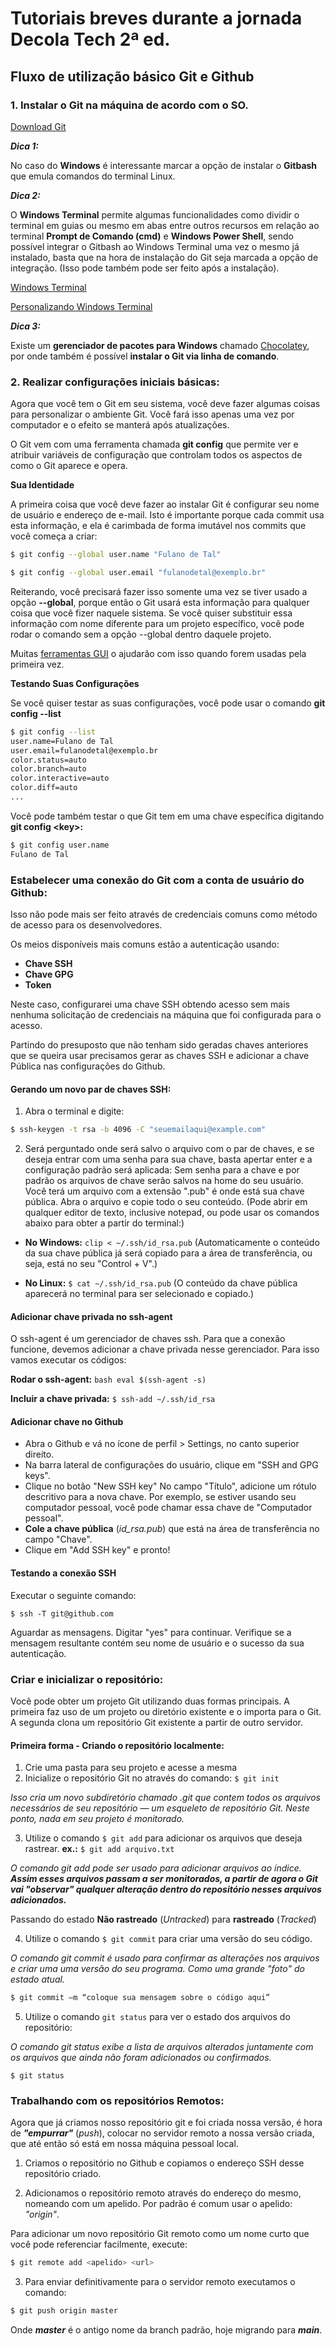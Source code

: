 # Tutoriais breves durante a jornada Decola Tech 2ª ed.

## Fluxo de utilização básico Git e Github

### 1. **Instalar o Git na máquina de acordo com o SO.** 
[Download Git](https://git-scm.com/downloads)

***Dica 1:***

No caso do **Windows** é interessante marcar a opção de instalar o **Gitbash** que emula comandos do terminal Linux.

***Dica 2:***

O **Windows Terminal** permite algumas funcionalidades como dividir o terminal em guias ou mesmo em abas entre outros recursos em relação ao terminal **Prompt de Comando (cmd)** e **Windows Power Shell**, sendo possível integrar o Gitbash ao Windows Terminal uma vez o mesmo já instalado, basta que na hora de instalação do Git seja marcada a opção de integração. (Isso pode também pode ser feito após a instalação).

[Windows Terminal](https://docs.microsoft.com/pt-br/windows/terminal/)

[Personalizando Windows Terminal](https://docs.microsoft.com/pt-br/windows/terminal/tutorials/custom-prompt-setup)

***Dica 3:***

Existe um **gerenciador de pacotes para Windows** chamado [Chocolatey](https://chocolatey.org/), por onde também é possível **instalar o Git via linha de comando**.

### 2. Realizar configurações iniciais básicas:

Agora que você tem o Git em seu sistema, você deve fazer algumas coisas para personalizar o ambiente Git. Você fará isso apenas uma vez por computador e o efeito se manterá após atualizações.

O Git vem com uma ferramenta chamada **git config** que permite ver e atribuir variáveis de configuração que controlam todos os aspectos de como o Git aparece e opera.

**Sua Identidade**

A primeira coisa que você deve fazer ao instalar Git é configurar seu nome de usuário e endereço de e-mail. Isto é importante porque cada commit usa esta informação, e ela é carimbada de forma imutável nos commits que você começa a criar:

```bash
$ git config --global user.name "Fulano de Tal"

$ git config --global user.email "fulanodetal@exemplo.br"
```

Reiterando, você precisará fazer isso somente uma vez se tiver usado a opção **--global**, porque então o Git usará esta informação para qualquer coisa que você fizer naquele sistema. Se você quiser substituir essa informação com nome diferente para um projeto específico, você pode rodar o comando sem a opção --global dentro daquele projeto.

Muitas [ferramentas GUI](https://git-scm.com/downloads/guis) o ajudarão com isso quando forem usadas pela primeira vez.


**Testando Suas Configurações**

Se você quiser testar as suas configurações, você pode usar o comando **git config --list**

```bash
$ git config --list
user.name=Fulano de Tal
user.email=fulanodetal@exemplo.br
color.status=auto
color.branch=auto
color.interactive=auto
color.diff=auto
...
 ```
 Você pode também testar o que Git tem em uma chave específica digitando **git config \<key>:**

```bash
$ git config user.name
Fulano de Tal
```

### Estabelecer uma conexão do Git com a conta de usuário do Github:

Isso não pode mais ser feito através de credenciais comuns como método de acesso para os desenvolvedores.

Os meios disponíveis mais comuns estão a autenticação usando:

- **Chave SSH**
- **Chave GPG**
- **Token**

Neste caso, configurarei uma chave SSH obtendo acesso sem mais nenhuma solicitação de credenciais na máquina que foi configurada para o acesso.

Partindo do presuposto que não tenham sido geradas chaves anteriores que se queira usar precisamos gerar as chaves SSH e adicionar a chave Pública nas configurações do Github.

#### Gerando um novo par de chaves SSH:

1. Abra o terminal e digite:

```bash
$ ssh-keygen -t rsa -b 4096 -C "seuemailaqui@example.com"
```
2. Será perguntado onde será salvo o arquivo com o par de chaves, e se deseja entrar com uma senha para sua chave, basta apertar enter e a configuração padrão será aplicada: Sem senha para a chave e por padrão os arquivos de chave serão salvos na home do seu usuário. Você terá um arquivo com a extensão ".pub" é onde está sua chave pública. Abra o arquivo e copie todo o seu conteúdo. (Pode abrir em qualquer editor de texto, inclusive notepad, ou pode usar os comandos abaixo para obter a partir do terminal:)

- **No Windows:** ```clip < ~/.ssh/id_rsa.pub``` (Automaticamente o conteúdo da sua chave pública já será copiado para a área de transferência, ou seja, está no seu "Control + V".)

- **No Linux:** ```$ cat ~/.ssh/id_rsa.pub```
(O conteúdo da chave pública aparecerá no terminal para ser selecionado e copiado.)

#### Adicionar chave privada no ssh-agent
O ssh-agent é um gerenciador de chaves ssh. Para que a conexão funcione, devemos adicionar a chave privada nesse gerenciador. Para isso vamos executar os códigos:

**Rodar o ssh-agent:** ```bash eval $(ssh-agent -s)```

**Incluir a chave privada:** ```$ ssh-add ~/.ssh/id_rsa```


#### Adicionar chave no Github

- Abra o Github e vá no ícone de perfil > Settings, no canto superior direito.
- Na barra lateral de configurações do usuário, clique em "SSH and GPG keys".
- Clique no botão "New SSH key"
No campo "Título", adicione um rótulo descritivo para a nova chave. Por exemplo, se estiver usando seu computador pessoal, você pode chamar essa chave de "Computador pessoal".
- **Cole a chave pública** (_id_rsa.pub_) que está na área de transferência no campo "Chave".
- Clique em "Add SSH key" e pronto!

#### Testando a conexão SSH

Executar o seguinte comando:

```$ ssh -T git@github.com```

Aguardar as mensagens. Digitar "yes" para continuar.
Verifique se a mensagem resultante contém seu nome de usuário e o sucesso da sua autenticação.

### Criar e inicializar o repositório:

Você pode obter um projeto Git utilizando duas formas principais. A primeira faz uso de um projeto ou diretório existente e o importa para o Git. A segunda clona um repositório Git existente a partir de outro servidor.

#### Primeira forma - Criando o repositório localmente:

1. Crie uma pasta para seu projeto e acesse a mesma
2. Inicialize o repositório Git no através do comando: ```$ git init```

_Isso cria um novo subdiretório chamado .git que contem todos os arquivos necessários de seu repositório — um esqueleto de repositório Git. Neste ponto, nada em seu projeto é monitorado._

3. Utilize o comando  ```$ git add``` para adicionar os arquivos que deseja rastrear. **ex.:** ```$ git add arquivo.txt```

_O comando git add pode ser usado para adicionar arquivos ao índice. **Assim esses arquivos passam a ser monitorados, a partir de agora o Git vai "observar" qualquer alteração dentro do repositório nesses arquivos adicionados.**_

Passando do estado **Não rastreado** (_Untracked_) para **rastreado** (_Tracked_)

4. Utilize o comando ```$ git commit``` para criar uma versão do seu código.

_O comando git commit é usado para confirmar as alterações nos arquivos e criar uma uma versão do seu programa. Como uma grande "foto" do estado atual._

```bash
$ git commit –m “coloque sua mensagem sobre o código aqui”
```

5. Utilize o comando ```git status``` para ver o estado dos arquivos do repositório:

_O comando git status exibe a lista de arquivos alterados juntamente com os arquivos que ainda não foram adicionados ou confirmados._

```$ git status```

### Trabalhando com os repositórios Remotos:

Agora que já criamos nosso repositório git e foi criada nossa versão, é hora de ***"empurrar"*** (_push_), colocar no servidor remoto a nossa versão criada, que até então só está em nossa máquina pessoal local.

1. Criamos o repositório no Github e copiamos o endereço SSH desse repositório criado.

2. Adicionamos o repositório remoto através do endereço do mesmo, nomeando com um apelido. Por padrão é comum usar o apelido: _"origin"_.

Para adicionar um novo repositório Git remoto como um nome curto que você pode referenciar facilmente, execute:

```bash
$ git remote add <apelido> <url>
```

3. Para enviar definitivamente para o servidor remoto executamos o comando:

```bash
$ git push origin master
```
Onde **_master_** é o antigo nome da branch padrão, hoje migrando para **_main_**.
















